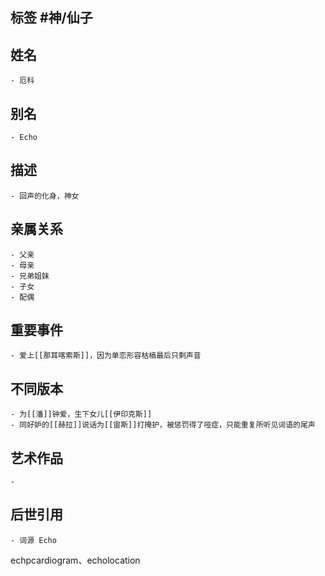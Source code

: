 ## 标签  #神/仙子
## 姓名
	- 厄科
## 别名
	- Echo
## 描述
	- 回声的化身，神女
## 亲属关系
	- 父亲
	- 母亲
	- 兄弟姐妹
	- 子女
	- 配偶
## 重要事件
	- 爱上[[那耳喀索斯]]，因为单恋形容枯槁最后只剩声音
## 不同版本
	- 为[[潘]]钟爱，生下女儿[[伊印克斯]]
	- 同好妒的[[赫拉]]说话为[[宙斯]]打掩护，被惩罚得了哑症，只能重复所听见词语的尾声
## 艺术作品
	-
## 后世引用
	- 词源 Echo
echpcardiogram、echolocation
